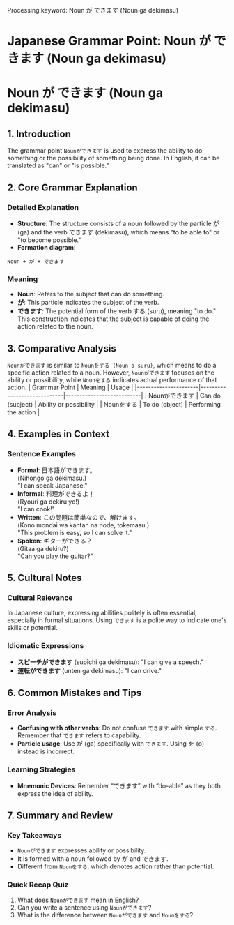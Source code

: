 Processing keyword: Noun が できます (Noun ga dekimasu)
# Japanese Grammar Point: Noun が できます (Noun ga dekimasu)
# Noun が できます (Noun ga dekimasu)
## 1. Introduction
The grammar point `Nounができます` is used to express the ability to do something or the possibility of something being done. In English, it can be translated as "can" or "is possible."
## 2. Core Grammar Explanation
### Detailed Explanation
- **Structure**: The structure consists of a noun followed by the particle が (ga) and the verb できます (dekimasu), which means "to be able to" or "to become possible."
- **Formation diagram**:
```
Noun + が + できます
```
### Meaning
- **Noun**: Refers to the subject that can do something.
- **が**: This particle indicates the subject of the verb.
- **できます**: The potential form of the verb する (suru), meaning "to do." 
This construction indicates that the subject is capable of doing the action related to the noun.
## 3. Comparative Analysis
`Nounができます` is similar to `Nounをする (Noun o suru)`, which means to do a specific action related to a noun. However, `Nounができます` focuses on the ability or possibility, while `Nounをする` indicates actual performance of that action.
| Grammar Point        | Meaning                     | Usage                      |
|----------------------|-----------------------------|---------------------------|
| Nounができます      | Can do (subject)            | Ability or possibility     |
| Nounをする          | To do (object)              | Performing the action      |
## 4. Examples in Context
### Sentence Examples
- **Formal**: 日本語ができます。  
  (Nihongo ga dekimasu.)  
  "I can speak Japanese."
- **Informal**: 料理ができるよ！  
  (Ryouri ga dekiru yo!)  
  "I can cook!"
- **Written**: この問題は簡単なので、解けます。  
  (Kono mondai wa kantan na node, tokemasu.)  
  "This problem is easy, so I can solve it."
- **Spoken**: ギターができる？  
  (Gitaa ga dekiru?)  
  "Can you play the guitar?"
## 5. Cultural Notes
### Cultural Relevance
In Japanese culture, expressing abilities politely is often essential, especially in formal situations. Using `できます` is a polite way to indicate one's skills or potential.
### Idiomatic Expressions
- **スピーチができます** (supīchi ga dekimasu): "I can give a speech."
- **運転ができます** (unten ga dekimasu): "I can drive." 
## 6. Common Mistakes and Tips
### Error Analysis
- **Confusing with other verbs**: Do not confuse `できます` with simple `する`. Remember that `できます` refers to capability.
- **Particle usage**: Use が (ga) specifically with `できます`. Using を (o) instead is incorrect.
### Learning Strategies
- **Mnemonic Devices**: Remember “できます” with “do-able” as they both express the idea of ability.
## 7. Summary and Review
### Key Takeaways
- `Nounができます` expresses ability or possibility.
- It is formed with a noun followed by が and できます.
- Different from `Nounをする`, which denotes action rather than potential.
### Quick Recap Quiz
1. What does `Nounができます` mean in English?
2. Can you write a sentence using `Nounができます`?
3. What is the difference between `Nounができます` and `Nounをする`?
